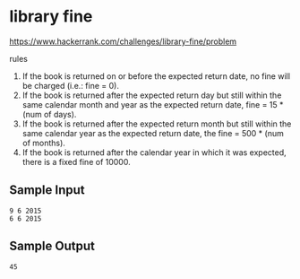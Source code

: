 # library fine
https://www.hackerrank.com/challenges/library-fine/problem

rules

1. If the book is returned on or before the expected return date, no fine will be charged (i.e.: fine = 0).
2. If the book is returned after the expected return day but still within the same calendar month and year as the expected return date, fine = 15 * (num of days).
3. If the book is returned after the expected return month but still within the same calendar year as the expected return date, the fine = 500 * (num of months).
4. If the book is returned after the calendar year in which it was expected, there is a fixed fine of 10000.

## Sample Input
```
9 6 2015
6 6 2015
```

## Sample Output
```
45
```
